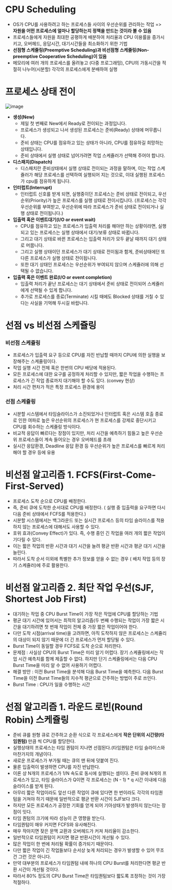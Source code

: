 <h1> CPU Scheduling </h1>

- OS가 CPU를 사용하려고 하는 프로세스들 사이의 우선순위를 관리하는 작업 => <b> 자원을 어떤 프로세스에 얼마나 할당하는지 정책을 만드는 것이라 볼 수 있음 </b>
- 프로세스들에게 자원을 최대한 공평하게 배분하여 처리율과 CPU 이용률을 증가시키고, 오버헤드, 응답시간, 대기시간들을 최소화하기 위한 기법
- <b> 선점형 스케쥴링(Preemptive Scheduling)과 비선점형 스케쥴링(Non-preemptive Cooperative Scheduling)이 있음 </b>
- 메모리에 여러 개의 프로세스를 올려놓고 (다중 프로그래밍), CPU의 가동시간을 적절히 나누어(시분할) 각각의 프로세스에게 분배하여 실행

<h1> 프로세스 상태 전이 </h1>

![image](https://user-images.githubusercontent.com/62228401/233276820-35ed1bbc-cc6b-48c1-b689-e6f4c8fe388f.png)

- <b> 생성(New) </b>
  - 제일 첫 번째로 New에서 Ready로 전이되는 과정입니다.
  - 프로세스가 생성되고 나서 생성된 프로세스는 준비(Ready) 상태에 머무릅니다.
  - 준비 상태는 CPU를 점유하고 있는 상태가 아니라, CPU를 점유하길 희망하는 상태입니다.
  - 준비 상태에서 실행 상태로 넘어가려면 작업 스케쥴러가 선택해 주어야 합니다.
- <b> 디스패치(Dispatch) </b>
  - 디스패치란 준비상태에서 실행 상태로 전이되는 과정을 말하며, 이는 작업 스케쥴러가 해당 프로세스를 선택하여 실행되어 지는 것으로, 이대 실행된 프로세스가 cpu를 점유하게 됩니다.
- <b> 인터럽트(Interrupt) </b>
  - 인터럽트 신호를 받게 되면, 실행중이던 프로세스는 준비 상태로 전이되고, 우선순위(Priority)가 높은 프로세스를 실행 상태로 전이시킵니다. (프로세스는 각각 우선순위를 부여받고, 우선순위에 따라 프로세스가 준비 상태로 전이되거나 실행 상태로 전이됩니다.)
- <b> 입출력 혹은 이벤트대기(I/O or event wait) </b>
  - CPU를 점유하고 있는 프로세스가 입출력 처리를 해야만 하는 상황이라면, 실행되고 있는 프로세스는 실행 상태에서 대기/보류 상태로 바뀝니다.
  - 그리고 대기 상태로 바뀐 프로세스는 입출력 처리가 모두 끝날 때까지 대기 상태로 머뭅니다.
  - 그리고 실행 상태이던 프로세스가 대기 상태로 전이됨과 함게, 준비상태에던 또 다른 프로세스가 실행 상태로 전이됩니다.
  - 또한 대기 상태인 프로세스는 우선순위가 부여되지 않으며 스케쥴러에 의해 선택될 수 없습니다.
- <b> 입출력 혹은 이벤트 완료(I/O or event completion) </b>
  - 입출력 처리가 끝난 프로세스는 대기 상태에서 준비 상태로 전이되어 스케쥴러에게 선택될 수 있게 합니다.
  - 추가로 프로세스를 종료(Terminate) 시킬 때에도 Blocked 상태를 거칠 수 있다는 사실을 기억해 두시길 바랍니다.

<h1> 선점 vs 비선점 스케쥴링 </h1>

<h3> 비선점 스케쥴링 </h3>

- 프로세스가 입출력 요구 등으로 CPU를 자진 반납할 때까지 CPU에 의한 실행을 보장해주는 스케쥴링이다.
- 작업 실행 시간 전체 혹은 한번의 CPU 배당에 적용된다.
- 모든 프로세스에 대한 요구를 공정하게 처리할 수 있지만, 짧은 작업을 수행하는 프로세스가 긴 작업 종료까지 대기해야 할 수도 있다. (convey 현상)
- 처리 시간 편차가 적은 특정 프로세스 환경에 용이

<h3> 선점 스케쥴링 </h3>

- 시분할 시스템에서 타임슬라이스가 소진되었거나 인터럽트 혹은 시스템 호출 종료로 인한 여파로 높은 우선순위의 프로세스가 현 프로세스를 강제로 중단시키고 CPU를 회수하는 스케쥴링 방식이다.
- 비교적 응답이 빠르다는 장점이 있지만, 처리 시간을 예측하기 힘들고 높은 우선순위 프로세스들이 계속 들어오는 경우 오버헤드를 초래
- 실시간 응답환경, Deadline 응답 환경 등 우선순위가 높은 프로세스를 빠르게 처리해야 할 경우 등에 유용

<h1> 비선점 알고리즘 1. FCFS(First-Come-First-Served) </h1>

- 프로세스 도착 순으로 CPU를 배정한다.
- 즉, 준비 큐에 도착한 순서대로 CPU를 배정한다. ( 실행 중 입출력을 요구하면 다시 다음 준비 상태에서 FCFS를 적용한다.)
- 시분할 시스템에서는 백그라운드 또는 실시간 프로세스 등의 타임 슬라이스를 적용하지 않는 프로세스에 대해서도 사용할 수 있다.
- 호위 효과(Convey Effect)가 있다. 즉, 수행 중인 긴 작업을 여러 개의 짧은 작업이 기다릴 수 있다.
- 이는 짧은 작업의 반환 시간과 대기 시간을 늘려 평균 반환 시간과 평균 대기 시간을 늘린다.
- 따라서 도착 순서 이외에 특별한 추가 정보를 얻을 수 없는 경우 ( 배치 작업 등의 장기 스케쥴러)에 주로 활용한다.

<h1> 비선점 알고리즘 2. 최단 작업 우선(SJF, Shortest Job First) </h1>

- 대기하는 작업 중 CPU Burst Time이 가장 작은 작업에 CPU를 할당하는 기법
- 평균 대기 시간에 있어서는 최적의 알고리즘(두 번째 수행되는 작업이 가장 짧은 시간을 대기하려면 첫 번재 작업이 전체 중 가장 짧은 작업이어야 한다.
- 다만 도착 시점(arrival time)을 고려하면, 아직 도착하지 않은 프로세스는 스케쥴리의 대상이 되지 않기 때문에 더 긴 프로세스가 먼저 할당될 수 있다.
- Burst Time이 동일할 경우 FCFS로 도착 순으로 처리한다.
- 문제점 : 사실상 CPU의 Burst Time은 미리 알기 어렵다. 장기 스케쥴링에서는 작업 시간 예측치를 함께 제출할 수 없다. 하지만 단기 스케쥴링에서는 다음 CPU Burst Time을 미리 알 수 없어 사용하기 어렵다.
- 해결 방안 : 이전 Burst Time을 분석해 다음 Burst Time을 예측한다. 다음 Burst Time을 이전 Burst Time들의 지수적 평균으로 간주하는 방법이 주로 쓰인다.
- Burst Time : CPU가 일을 수행하는 시간

<h1> 선점 알고리즘 1. 라운드 로빈(Round Robin) 스케쥴링 </h1>

- 준비 큐를 원형 큐로 간주하고 순환 식으로 각 프로세스에게 <b> 작은 단위의 시간량(타임퀀텀) </b>만큼 씩 CPU를 할당한다.
- 실행상태의 프로세스는 타임 퀀텀이 지나면 선점된다.(타임퀀텀은 타임 슬라이스와 마찬가지의 개념이다.
- 새로운 프로세스가 부가될 때는 큐의 맨 뒤에 덧붙여 진다.
- 물론 입출력이 발생하면 CPU를 자진 반납한다.
- 이론 상 N개의 프로세스가 1/N 속도로 동시에 실행되는 셈이다. 준비 큐에 N개의 프로세스가 있고, 타임 슬라이스가 Q이면 각 프로세스는 (N - 1) * q 시간 이내에 다음 슬라이스를 받게 된다.
- 아무리 짧은 작업이라도 앞선 다른 작업이 큐에 있다면 한 번이라도 각각의 타임퀀텀을 거쳐야 하기 때문에 일반적으로 평균 반환 시간이 SJF보다 크다.
- 하지만 모든 프로세스가 공정한 기회를 얻게 되어 기아상태가 발생하지 않는다는 장점이 잇다.
- 타임 퀀텀의 크기에 따라 성능이 큰 영향을 받는다.
- 타임퀀텀이 매우 커지면 FCFS와 유사해진다.
- 매우 작아지면 잦은 문맥 교환과 오버헤드가 커져 처리율이 감소한다.
- 일반적으로 타임퀀텀이 커지면 평균 반환시간이 개선될 수 있다.
- 많은 작업이 한 번에 처리될 확률이 증가되기 때문이다.
- 다만 짧은 작업이 긴 작업들보다 순서상 늦게 처리되는 경우가 발생할 수 있어 무조건 그런 것은 아니다.
- 만약 대부분의 프로세스가 타임퀀텀 내에 하나의 CPU Burst를 처리한다면 평균 반환 시간이 개선될 것이다.
- 따라서 80% 정도의 CPU Burst Time은 타임퀀텀보다 짧도록 조정하는 것이 가장 적절하다. 
